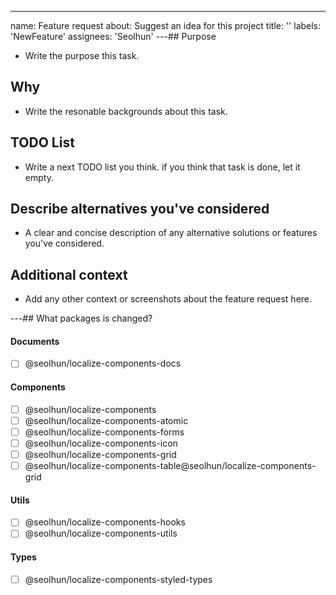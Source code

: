---
name: Feature request
about: Suggest an idea for this project
title: ''
labels: 'NewFeature'
assignees: 'Seolhun'
---## Purpose

- Write the purpose this task.

## Why

- Write the resonable backgrounds about this task.

## TODO List

- Write a next TODO list you think. if you think that task is done, let it empty.

## Describe alternatives you've considered

- A clear and concise description of any alternative solutions or features you've considered.

## Additional context

- Add any other context or screenshots about the feature request here.

---## What packages is changed?

#### Documents

- [ ] @seolhun/localize-components-docs

#### Components

- [ ] @seolhun/localize-components
- [ ] @seolhun/localize-components-atomic
- [ ] @seolhun/localize-components-forms
- [ ] @seolhun/localize-components-icon
- [ ] @seolhun/localize-components-grid
- [ ] @seolhun/localize-components-table@seolhun/localize-components-grid

#### Utils

- [ ] @seolhun/localize-components-hooks
- [ ] @seolhun/localize-components-utils

#### Types

- [ ] @seolhun/localize-components-styled-types
